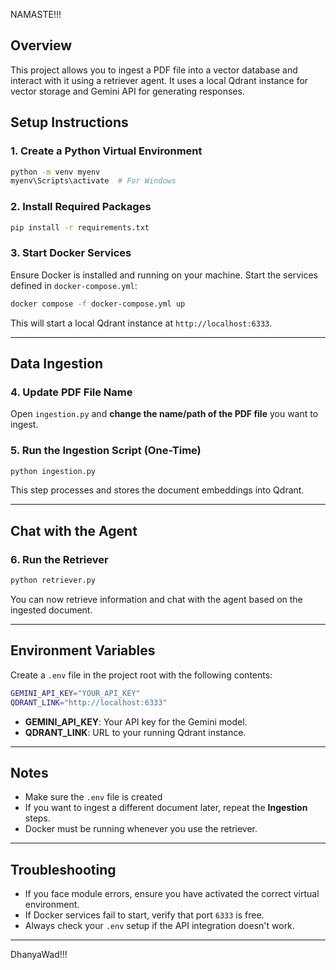 NAMASTE!!!
## Overview
This project allows you to ingest a PDF file into a vector database and interact with it using a retriever agent. It uses a local Qdrant instance for vector storage and Gemini API for generating responses.



## Setup Instructions

### 1. Create a Python Virtual Environment 
```bash (in your terminal run these commands)
python -m venv myenv
myenv\Scripts\activate  # For Windows
```

### 2. Install Required Packages
```bash
pip install -r requirements.txt
```

### 3. Start Docker Services
Ensure Docker is installed and running on your machine.
Start the services defined in `docker-compose.yml`:
```bash
docker compose -f docker-compose.yml up
```
This will start a local Qdrant instance at `http://localhost:6333`.

---

## Data Ingestion

### 4. Update PDF File Name
Open `ingestion.py` and **change the name/path of the PDF file** you want to ingest.

### 5. Run the Ingestion Script (One-Time)
```bash
python ingestion.py
```
This step processes and stores the document embeddings into Qdrant.

---

## Chat with the Agent

### 6. Run the Retriever
```bash
python retriever.py
```
You can now retrieve information and chat with the agent based on the ingested document.

---

## Environment Variables

Create a `.env` file in the project root with the following contents:
```bash
GEMINI_API_KEY="YOUR_API_KEY"
QDRANT_LINK="http://localhost:6333"
```
- **GEMINI_API_KEY**: Your API key for the Gemini model.
- **QDRANT_LINK**: URL to your running Qdrant instance.

---

## Notes
- Make sure the `.env` file is created
- If you want to ingest a different document later, repeat the **Ingestion** steps.
- Docker must be running whenever you use the retriever.

---

## Troubleshooting
- If you face module errors, ensure you have activated the correct virtual environment.
- If Docker services fail to start, verify that port `6333` is free.
- Always check your `.env` setup if the API integration doesn't work.

---
DhanyaWad!!!

